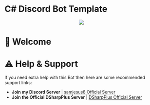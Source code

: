 # C# Discord Bot Template

<p align="center">
    <img src="https://media.discordapp.net/attachments/1020110665161113610/1151881716894543893/discord_bot_tutorial_logo_2023.png" />
</p>

# :wave: Welcome


# :warning: Help & Support

If you need extra help with this Bot then here are some recommended support links:

- **Join my Discord Server** | [samjesus8 Official Server](https://discord.com/invite/GrcaGNSfCR)
- **Join the Official DSharpPlus Server** | [DSharpPlus Official Server](https://discord.com/invite/dsharpplus)